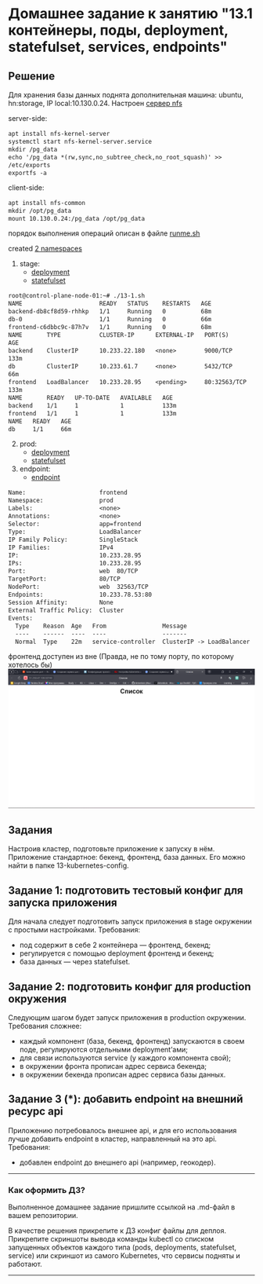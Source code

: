 # Домашнее задание к занятию "13.1 контейнеры, поды, deployment, statefulset, services, endpoints"

## Решение
Для хранения базы данных поднята дополнительная машина: ubuntu, hn:storage, IP local:10.130.0.24.
Настроен [сервер nfs](https://ubuntu.com/server/docs/service-nfs)

server-side:
```console
apt install nfs-kernel-server
systemctl start nfs-kernel-server.service
mkdir /pg_data
echo '/pg_data *(rw,sync,no_subtree_check,no_root_squash)' >> /etc/exports
exportfs -a
```
client-side:
```console
apt install nfs-common
mkdir /opt/pg_data
mount 10.130.0.24:/pg_data /opt/pg_data
```

порядок выполнения операций описан в файле [runme.sh](./manifests/runme.sh)

created [2 namespaces](manifests/namespaces.yml)

1. stage:
   - [deployment](./manifests/stage/deployment.yml)
   - [statefulset](./manifests/stage/statefulset.yml)
```console
root@control-plane-node-01:~# ./13-1.sh
NAME                      READY   STATUS    RESTARTS   AGE
backend-db8cf8d59-rhhkp   1/1     Running   0          68m
db-0                      1/1     Running   0          66m
frontend-c6dbbc9c-87h7v   1/1     Running   0          68m
NAME       TYPE           CLUSTER-IP      EXTERNAL-IP   PORT(S)        AGE
backend    ClusterIP      10.233.22.180   <none>        9000/TCP       133m
db         ClusterIP      10.233.61.7     <none>        5432/TCP       66m
frontend   LoadBalancer   10.233.28.95    <pending>     80:32563/TCP   133m
NAME       READY   UP-TO-DATE   AVAILABLE   AGE
backend    1/1     1            1           133m
frontend   1/1     1            1           133m
NAME   READY   AGE
db     1/1     66m
```
2. prod:
   - [deployment](./manifests/prod/deployment.yml)
   - [statefulset](./manifests/prod/statefulset.yml)
3. endpoint:
   - [endpoint](./manifests/prod/endpoint.yml)

```console
Name:                     frontend
Namespace:                prod
Labels:                   <none>
Annotations:              <none>
Selector:                 app=frontend
Type:                     LoadBalancer
IP Family Policy:         SingleStack
IP Families:              IPv4
IP:                       10.233.28.95
IPs:                      10.233.28.95
Port:                     web  80/TCP
TargetPort:               80/TCP
NodePort:                 web  32563/TCP
Endpoints:                10.233.78.53:80
Session Affinity:         None
External Traffic Policy:  Cluster
Events:
  Type    Reason  Age   From                Message
  ----    ------  ----  ----                -------
  Normal  Type    22m   service-controller  ClusterIP -> LoadBalancer
```
фронтенд доступен из вне (Правда, не по тому порту, по которому хотелось бы)
![Скриншот](./13-1-3.png)


## Задания
Настроив кластер, подготовьте приложение к запуску в нём. Приложение стандартное: бекенд, фронтенд, база данных. Его можно найти в папке 13-kubernetes-config.

## Задание 1: подготовить тестовый конфиг для запуска приложения
Для начала следует подготовить запуск приложения в stage окружении с простыми настройками. Требования:
* под содержит в себе 2 контейнера — фронтенд, бекенд;
* регулируется с помощью deployment фронтенд и бекенд;
* база данных — через statefulset.

## Задание 2: подготовить конфиг для production окружения
Следующим шагом будет запуск приложения в production окружении. Требования сложнее:
* каждый компонент (база, бекенд, фронтенд) запускаются в своем поде, регулируются отдельными deployment’ами;
* для связи используются service (у каждого компонента свой);
* в окружении фронта прописан адрес сервиса бекенда;
* в окружении бекенда прописан адрес сервиса базы данных.

## Задание 3 (*): добавить endpoint на внешний ресурс api
Приложению потребовалось внешнее api, и для его использования лучше добавить endpoint в кластер, направленный на это api. Требования:
* добавлен endpoint до внешнего api (например, геокодер).

---

### Как оформить ДЗ?

Выполненное домашнее задание пришлите ссылкой на .md-файл в вашем репозитории.

В качестве решения прикрепите к ДЗ конфиг файлы для деплоя. Прикрепите скриншоты вывода команды kubectl со списком запущенных объектов каждого типа (pods, deployments, statefulset, service) или скриншот из самого Kubernetes, что сервисы подняты и работают.

---
